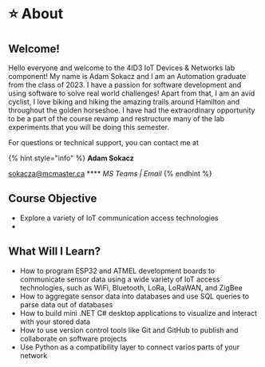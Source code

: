 # ⭐ About

## Welcome!

Hello everyone and welcome to the 4ID3 IoT Devices & Networks lab component! My name is Adam Sokacz and I am an Automation graduate from the class of 2023. I have a passion for software development and using software to solve real world challenges! Apart from that, I am an avid cyclist, I love biking and hiking the amazing trails around Hamilton and throughout the golden horseshoe.  I have had the extraordinary opportunity to be a part of the course revamp and restructure many of the lab experiments that you will be doing this semester.

For questions or technical support, you can contact me at&#x20;

{% hint style="info" %}
**Adam Sokacz**

sokacza@mcmaster.ca  ****  _MS Teams | Email_
{% endhint %}

## Course Objective

* Explore a variety of IoT communication access technologies
*

## What Will I Learn?

* How to program ESP32 and ATMEL development boards to communicate sensor data using a wide variety of IoT access technologies, such as WiFi, Bluetooth, LoRa, LoRaWAN, and ZigBee
* How to aggregate sensor data into databases and use SQL queries to parse data out of databases
* How to build mini .NET C# desktop applications to visualize and interact with your stored data
* How to use version control tools like Git and GitHub to publish and collaborate on software projects
* Use Python as a compatibility layer to connect varios parts of your network
